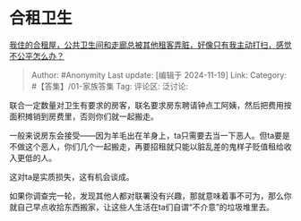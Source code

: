 # 合租卫生
[我住的合租屋，公共卫生间和走廊总被其他租客弄脏，好像只有我主动打扫，感觉不公平怎么办？](https://www.zhihu.com/question/4570726889/answer/35716241464)

> Author: #Anonymity
> Last update: [编辑于 2024-11-19]
> Link:
> Category: #【答集】/01-家族答集 
> Tag: 
> 评论区:
> 泛讨论:

联合一定数量对卫生有要求的房客，联名要求房东聘请钟点工阿姨，然后把费用按面积摊销到房费里，否则你们就一起搬走。

一般来说房东会接受——因为羊毛出在羊身上，ta只需要去当一下恶人。但ta要是不做这个恶人，你们几个一起搬走，再要招租就只能以脏乱差的鬼样子贬值租给收入更低的人。

这对ta是实质损失，这有机会谈成。

如果你调查完一轮，发现其他人都对联署没有兴趣，那就意味着事不可为，那么你就自己早点收拾东西搬家，让这些人生活在ta们自谓“不介意”的垃圾堆里去。